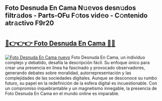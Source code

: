 ## Foto Desnuda En Cama N𝚞𝚎vos desn𝚞dos filtr𝚊dos - Parts-OFu F𝚘tos vid𝚎o - C𝚘ntenido atr𝚊ctivo F9r20

# <h2><a href="http://mbccaml.tromn.icu/?c=Foto+Desnuda+En+Cama">🔗👉👉👉 Foto Desnuda En Cama 🔗🔗</a></h2>

[![Foto Desnuda En Cama nuevo](https://i.imgur.com/pEAQMta.gif)](http://mbccaml.tromn.icu/?c=Foto+Desnuda+En+Cama)
Foto Desnuda En Cama, un individuo complejo y debatido, desafía la descripción fácil. Su enfoque único para crear una presencia en línea ha fascinado y provocado observadores, generando debates sobre moralidad, autorrepresentación y las complejidades de las sociedades digitales. Aunque se desconoce su rumbo futuro, su papel en la redefinición de la esfera digital es incuestionable. Con un compromiso inquebrantable y un magnetismo innegable, la presencia de Foto Desnuda En Cama en el mundo online es imparable.
